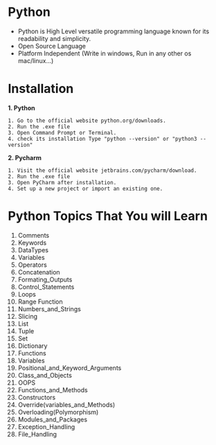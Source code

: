 # Python

* Python is High Level versatile programming language known for its readability and simplicity.
* Open Source Language
* Platform Independent (Write in windows, Run in any other os mac/linux...)

# Installation
**1. Python**

    1. Go to the official website python.org/downloads.
    2. Run the .exe file
    3. Open Command Prompt or Terminal.
    4. check its installation Type "python --version" or "python3 --version"

**2. Pycharm**

    1. Visit the official website jetbrains.com/pycharm/download.
    2. Run the .exe file
    3. Open PyCharm after installation.
    4. Set up a new project or import an existing one.

# Python Topics That You will Learn

1. Comments
2. Keywords
3. DataTypes
4. Variables
5. Operators
6. Concatenation
7. Formating_Outputs
8. Control_Statements
9. Loops
10. Range Function
11. Numbers_and_Strings
12. Slicing
13. List
14. Tuple
15. Set
16. Dictionary
17. Functions
18. Variables
19. Positional_and_Keyword_Arguments
20. Class_and_Objects
21. OOPS
22. Functions_and_Methods
23. Constructors
24. Override(variables_and_Methods)
25. Overloading(Polymorphism)
26. Modules_and_Packages
27. Exception_Handling
28. File_Handling
